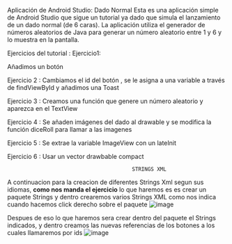 Aplicación de Android Studio: Dado Normal
Esta es una aplicación simple de Android Studio que sigue un tutorial ya dado que simula el lanzamiento de un dado normal (de 6 caras). La aplicación utiliza el generador de números aleatorios de Java para generar un número aleatorio entre 1 y 6 y lo muestra en la pantalla.

Ejercicios del tutorial :
Ejercicio1:

Añadimos un botón

Ejercicio 2 : Cambiamos el id del botón , se le asigna a una variable a través de findViewById y añadimos una Toast

Ejercicio 3 : Creamos una función que genere un número aleatorio y aparezca en el TextView

Ejercicio 4 : Se añaden imágenes del dado al drawable y se modifica la función diceRoll para llamar a las imagenes

Ejercicio 5 : Se extrae la variable ImageView con un lateInit

Ejercicio 6 : Usar  un vector drawbable compact

                                            STRINGS XML
                                            
A continuacion para la creacion de diferentes Strings Xml segun sus idiomas, **como nos manda el ejercicio**
lo que haremos es es crear un paquete Strings y dentro crearemos varios Strings XML como nos indica cuando hacemos click derecho sobre el paquete
![image](https://user-images.githubusercontent.com/91197896/226192697-658c8994-7061-4033-8e42-d174cd15e298.png)

Despues de eso lo que haremos sera crear dentro del paquete el Strings indicados, y dentro creamos las nuevas referencias de los botones a los cuales llamaremos por ids
![image](https://user-images.githubusercontent.com/91197896/226193537-8475c9fc-cee6-4864-9446-3343cab86a40.png)




